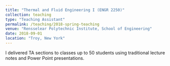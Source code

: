 ```yaml
---
title: "Thermal and Fluid Engineering I (ENGR 2250)"
collection: teaching
type: "Teaching Assistant"
permalink: /teaching/2018-spring-teaching
venue: "Rensselear Polytechnic Institute, School of Engineering"
date: 2018-09-01
location: "Troy, New York"
---
```


I delivered TA sections to classes up to 50 students using traditional lecture notes and Power Point presentations.
